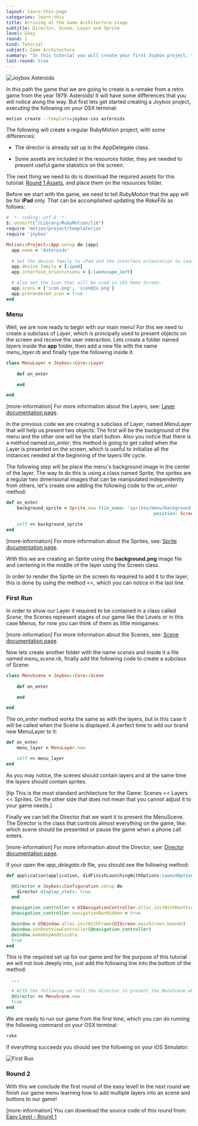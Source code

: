 ```yaml
---
layout: learn-this-page
categories: learn-this
title: Arriving at the Game Architecture stage
subtitle: Director, Scene, Layer and Sprite
level: Easy
round: 1
kind: Tutorial
subject: Game Architecture
summary: "In this tutorial you will create your first Joybox project, then build an amazing main menu screen for your game and finally use a Scene for presenting it on the screen."
last-round: true
---
```


![Joybox Asteroids](../../../images/learn-this/easy/round-1/game-screen.png)

In this path the game that we are going to create is a remake from a retro game from the year 1979: Asteroids! It will have some differences that you will notice along the way. But first lets get started creating a Joybox project, executing the following on your OSX terminal:

```sh
motion create --template=joybox-ios asteroids
```

The following will create a regular RubyMotion project, with some differences:

* The director is already set up in the AppDelegate class.

* Some assets are included in the resources folder, they are needed to present useful game statistics on the screen.

The next thing we need to do is download the required assets for  this tutorial: [Round 1 Assets](../../../downloads/learn-this/easy/round-1/assets.zip), and place them on the resources folder.

Before we start with the game, we need to tell *RubyMotion* that the app will be for **iPad** only. That can be accomplished updating the *RakeFile* as follows:

```ruby
# -*- coding: utf-8 -*-
$:.unshift("/Library/RubyMotion/lib")
require 'motion/project/template/ios'
require 'joybox'

Motion::Project::App.setup do |app|
  app.name = 'Asteroids'
	
  # Set the device family to iPad and the interface orientation to landscape left.
  app.device_family = [:ipad]
  app.interface_orientations = [:landscape_left]

  # Also set the icon that will be used in iOS Home Screen.
  app.icons = ['icon.png', 'icon@2x.png']
  app.prerendered_icon = true
end
```

### Menu

Well, we are now ready to begin with our main menu! For this we need to create a subclass of *Layer*, which is principally used to present objects on the screen and receive the user interaction. Lets create a folder named *layers* inside the **app** folder, then add a new file with the name *menu_layer.rb* and finally type the following inside it:

```ruby
class MenuLayer < Joybox::Core::Layer
	
	def on_enter

	end

end
```

[more-information] For more information about the Layers, see: [Layer documentation page](../../../documentation/layer).

In the previous code we are creating a subclass of Layer, named MenuLayer that will help us present two objects: The first will be the background of the menu and the other one will be the start button. Also you notice that there is a method named *on_enter*, this method is going to get called when the Layer is presented on the screen, which is useful to initialize all the instances needed at the beginning of the layers life cycle.

The following step will be place the menu's background image in the center of the layer. The way to do this is using a class named Sprite, the sprites are a regular two dimensional images that can be manipulated independently from others, let's create one adding the following code to the *on_enter* method:

```ruby
def on_enter
	background_sprite = Sprite.new file_name: 'sprites/menu/background.png', 
														position: Screen.center

	self << background_sprite
end
```

[more-information] For more information about the Sprites, see: [Sprite documentation page](../../../documentation/sprite).

With this we are creating an Sprite using the **background.png** image file and centering in the middle of the layer using the Screen class.

In order to render the Sprite on the screen its required to add it to the layer, this is done by using the method *<<*, which you can notice in the last line.

### First Run
In order to show our Layer it required to be contained in a class called *Scene*, the Scenes represent stages of our game like the Levels or in this case Menus, for now you can think of them as little minigames. 

[more-information] For more information about the Scenes, see: [Scene documentation page](../../../documentation/scene).

Now lets create another folder with the name *scenes* and inside it a file named *menu_scene.rb*, finally add the following code to create a subclass of Scene:

```ruby
class MenuScene < Joybox::Core::Scene
	
	def on_enter

	end	

end
```

The *on_enter* method works the same as with the layers, but in this case it will be called when the Scene is displayed. A perfect time to add our brand new MenuLayer to it:

```ruby
def on_enter
	menu_layer = MenuLayer.new

	self << menu_layer
end
```

As you may notice, the scenes should contain layers and at the same time the layers should contain sprites.

[tip This is the most standard architecture for the Game: Scenes << Layers << Sprites. On the other side that does not mean that you cannot adjust it to your game needs.]

Finally we can tell the Director that we want it to present the MenuScene. The Director is the class that controls almost everything on the game, like: which scene should be presented or pause the game when a phone call enters.

[more-information] For more information about the Director, see: [Director documentation page](../../../documentation/director).

If your open the *app_delegate.rb* file, you should see the following method:

```ruby
def application(application, didFinishLaunchingWithOptions:launchOptions)

  @director = Joybox::Configuration.setup do
    director display_stats: true
  end

  @navigation_controller = UINavigationController.alloc.initWithRootViewController(@director)
  @navigation_controller.navigationBarHidden = true

  @window = UIWindow.alloc.initWithFrame(UIScreen.mainScreen.bounds)
  @window.setRootViewController(@navigation_controller)
  @window.makeKeyAndVisible
  true
end
```

This is the required set up for our game and for the purpose of this tutorial we will not look deeply into, just add the following line into the bottom of the method:

```ruby
  ...

  # With the following we tell the director to present the MenuScene when the game starts.
  @director << MenuScene.new
  true
end
```

We are ready to run our game from the first time, which you can do running the following command on your OSX terminal:

```sh
rake
```

If everything succeeds you should see the following on your iOS Simulator:

![First Run](../../../images/learn-this/easy/round-1/first-run.png)

### Round 2
With this we conclude the first round of the easy level! In the next round we finish our game menu learning how to add multiple layers into an scene and buttons to our game!

[more-information] You can download the source code of this round from: [Easy Level - Round 1](../../../downloads/learn-this/easy/round-1/asteroids.zip)
